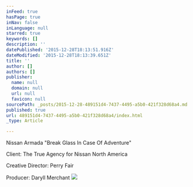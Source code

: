```yaml
---
inFeed: true
hasPage: true
inNav: false
inLanguage: null
starred: true
keywords: []
description: ''
datePublished: '2015-12-28T18:13:51.916Z'
dateModified: '2015-12-28T18:13:39.651Z'
title: ''
author: []
authors: []
publisher:
  name: null
  domain: null
  url: null
  favicon: null
sourcePath: _posts/2015-12-28-489151d4-7437-4495-a5b0-421f328d68a4.md
published: true
url: 489151d4-7437-4495-a5b0-421f328d68a4/index.html
_type: Article

---
```

Nissan Armada
"Break Glass In Case Of Adventure"

Client: The True Agency for Nissan North America 

Creative Director: Perry Fair 

Producer: Daryll Merchant
![](https://the-grid-user-content.s3-us-west-2.amazonaws.com/8f6722c0-c7ce-445f-929a-6cb3147f0ef9.jpg)